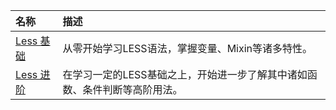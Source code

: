 | 名称 | 描述 |
| :-- | :-- |
| [Less 基础](../2019/03/developer/css/LessBasis.md) | 从零开始学习LESS语法，掌握变量、Mixin等诸多特性。 |
| [Less 进阶](../2019/03/developer/css/LessAdvanced.md) | 在学习一定的LESS基础之上，开始进一步了解其中诸如函数、条件判断等高阶用法。 |